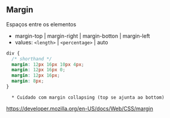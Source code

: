 ## Margin

Espaços entre os elementos

- margin-top | margin-right | margin-botton | margin-left
- values: `<length>` | `<percentage>` | auto

```css
div {
  /* shorthand */
  margin: 12px 16px 10px 4px;
  margin: 12px 16px 0;
  margin: 12px 16px;
  margin: 8px;
}
```

      * Cuidado com margin collapsing (top se ajunta ao bottom)

https://developer.mozilla.org/en-US/docs/Web/CSS/margin
